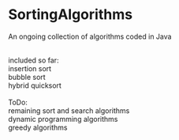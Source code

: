 # SortingAlgorithms
An ongoing collection of algorithms coded in Java

<br>
included so far:<br>
insertion sort <br>
bubble sort <br>
hybrid quicksort<br><br>
ToDo:<br>
remaining sort and search algorithms<br>
dynamic programming algorithms<br>
greedy algorithms
